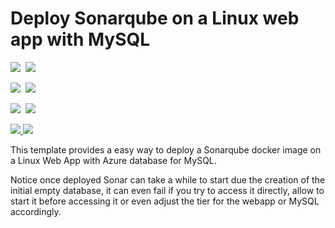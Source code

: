 # Deploy Sonarqube on a Linux web app with MySQL

<IMG SRC="https://azbotstorage.blob.core.windows.net/badges/101-webapp-linux-sonarqube-mysql/PublicLastTestDate.svg" />&nbsp;
<IMG SRC="https://azbotstorage.blob.core.windows.net/badges/101-webapp-linux-sonarqube-mysql/PublicDeployment.svg" />&nbsp;

<IMG SRC="https://azbotstorage.blob.core.windows.net/badges/101-webapp-linux-sonarqube-mysql/FairfaxLastTestDate.svg" />&nbsp;
<IMG SRC="https://azbotstorage.blob.core.windows.net/badges/101-webapp-linux-sonarqube-mysql/FairfaxDeployment.svg" />&nbsp;

<IMG SRC="https://azbotstorage.blob.core.windows.net/badges/101-webapp-linux-sonarqube-mysql/BestPracticeResult.svg" />&nbsp;
<IMG SRC="https://azbotstorage.blob.core.windows.net/badges/101-webapp-linux-sonarqube-mysql/CredScanResult.svg" />&nbsp;

<a href="https://portal.azure.com/#create/Microsoft.Template/uri/https%3A%2F%2Fraw.githubusercontent.com%2FAzure%2Fazure-quickstart-templates%2Fmaster%2F101-webapp-linux-sonarqube-mysql%2Fazuredeploy.json" target="_blank">
  <img src="http://azuredeploy.net/deploybutton.png"/>
</a>
<a href="http://armviz.io/#/?load=https%3A%2F%2Fraw.githubusercontent.com%2FAzure%2Fazure-quickstart-templates%2Fmaster%2F101-webapp-linux-sonarqube-mysql%2Fazuredeploy.json" target="_blank">
  <img src="http://armviz.io/visualizebutton.png"/>
</a>

This template provides a easy way to deploy a Sonarqube docker image on a Linux Web App with Azure database for MySQL.

Notice once deployed Sonar can take a while to start due the creation of the initial empty database, it can even fail if you try to access it directly, allow to start it before accessing it or even adjust the tier for the webapp or MySQL accordingly.

